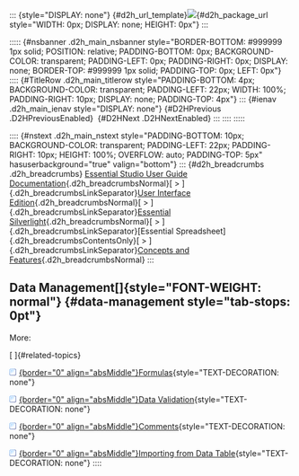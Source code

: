 ::: {style="DISPLAY: none"}
[](ms-xhelp:///?Id=d2h_url_template){#d2h_url_template}![](!package_url!){#d2h_package_url style="WIDTH: 0px; DISPLAY: none; HEIGHT: 0px"}
:::

::::: {#nsbanner .d2h_main_nsbanner style="BORDER-BOTTOM: #999999 1px solid; POSITION: relative; PADDING-BOTTOM: 0px; BACKGROUND-COLOR: transparent; PADDING-LEFT: 0px; PADDING-RIGHT: 0px; DISPLAY: none; BORDER-TOP: #999999 1px solid; PADDING-TOP: 0px; LEFT: 0px"}
:::: {#TitleRow .d2h_main_titlerow style="PADDING-BOTTOM: 4px; BACKGROUND-COLOR: transparent; PADDING-LEFT: 22px; WIDTH: 100%; PADDING-RIGHT: 10px; DISPLAY: none; PADDING-TOP: 4px"}
::: {#ienav .d2h_main_ienav style="DISPLAY: none"}
[](ms-xhelp:///?Id=f62ac84e-384e-4dce-b9db-aa61054e3f97){#D2HPrevious .D2HPreviousEnabled}  [](ms-xhelp:///?Id=c3f9becc-42eb-4c67-94ee-a5c89507f07b){#D2HNext .D2HNextEnabled}
:::
::::
:::::

:::: {#nstext .d2h_main_nstext style="PADDING-BOTTOM: 10px; BACKGROUND-COLOR: transparent; PADDING-LEFT: 22px; PADDING-RIGHT: 10px; HEIGHT: 100%; OVERFLOW: auto; PADDING-TOP: 5px" hasuserbackground="true" valign="bottom"}
::: {#d2h_breadcrumbs .d2h_breadcrumbs}
[Essential Studio User Guide Documentation](ms-xhelp:///?Id=12457748-09e3-4d74-a240-8e049cedf030){.d2h_breadcrumbsNormal}[ \> ]{.d2h_breadcrumbsLinkSeparator}[User Interface Edition](ms-xhelp:///?Id=c29296b7-531c-413b-a0ec-488ca1f7f669){.d2h_breadcrumbsNormal}[ \> ]{.d2h_breadcrumbsLinkSeparator}[Essential Silverlight](ms-xhelp:///?Id=66221bd1-ba2e-43c2-94a7-618f50e01d24){.d2h_breadcrumbsNormal}[ \> ]{.d2h_breadcrumbsLinkSeparator}[Essential Spreadsheet]{.d2h_breadcrumbsContentsOnly}[ \> ]{.d2h_breadcrumbsLinkSeparator}[Concepts and Features](ms-xhelp:///?Id=56efc3c9-36bc-4be8-94d9-f1938dfb1d73){.d2h_breadcrumbsNormal}
:::

## Data Management[]{style="FONT-WEIGHT: normal"} {#data-management style="tab-stops: 0pt"}

More:

[ ]{#related-topics}

[![](button.gif){border="0" align="absMiddle"}Formulas](ms-xhelp:///?Id=c3f9becc-42eb-4c67-94ee-a5c89507f07b){style="TEXT-DECORATION: none"}

[![](button.gif){border="0" align="absMiddle"}Data Validation](ms-xhelp:///?Id=5858e9b9-edde-4a80-be6e-0b0beee13be2){style="TEXT-DECORATION: none"}

[![](button.gif){border="0" align="absMiddle"}Comments](ms-xhelp:///?Id=cda2022a-946a-44b7-a7f8-aef2af00bb6d){style="TEXT-DECORATION: none"}

[![](button.gif){border="0" align="absMiddle"}Importing from Data Table](ms-xhelp:///?Id=609cd095-0a95-4db5-a86b-81880b588269){style="TEXT-DECORATION: none"}
::::
